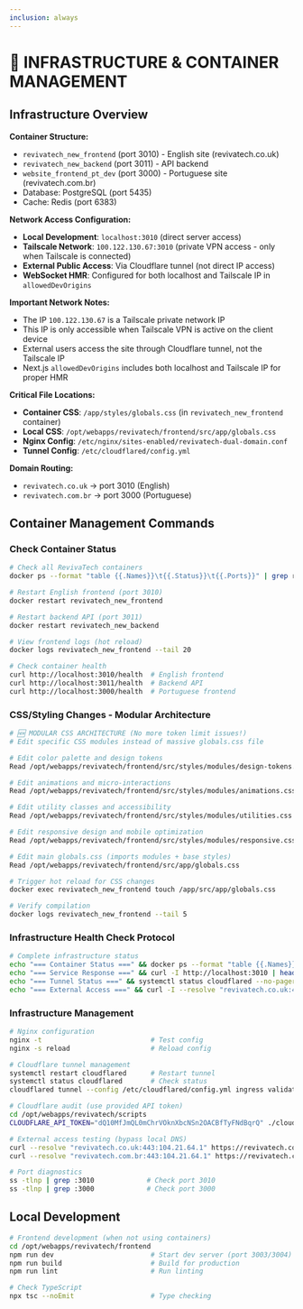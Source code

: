 ```yaml
---
inclusion: always
---
```


# 🔧 INFRASTRUCTURE & CONTAINER MANAGEMENT

## Infrastructure Overview

**Container Structure:**
- `revivatech_new_frontend` (port 3010) - English site (revivatech.co.uk)
- `revivatech_new_backend` (port 3011) - API backend
- `website_frontend_pt_dev` (port 3000) - Portuguese site (revivatech.com.br)
- Database: PostgreSQL (port 5435)
- Cache: Redis (port 6383)

**Network Access Configuration:**
- **Local Development**: `localhost:3010` (direct server access)
- **Tailscale Network**: `100.122.130.67:3010` (private VPN access - only when Tailscale is connected)
- **External Public Access**: Via Cloudflare tunnel (not direct IP access)
- **WebSocket HMR**: Configured for both localhost and Tailscale IP in `allowedDevOrigins`

**Important Network Notes:**
- The IP `100.122.130.67` is a Tailscale private network IP
- This IP is only accessible when Tailscale VPN is active on the client device
- External users access the site through Cloudflare tunnel, not the Tailscale IP
- Next.js `allowedDevOrigins` includes both localhost and Tailscale IP for proper HMR

**Critical File Locations:**
- **Container CSS**: `/app/styles/globals.css` (in `revivatech_new_frontend` container)
- **Local CSS**: `/opt/webapps/revivatech/frontend/src/app/globals.css`
- **Nginx Config**: `/etc/nginx/sites-enabled/revivatech-dual-domain.conf`
- **Tunnel Config**: `/etc/cloudflared/config.yml`

**Domain Routing:**
- `revivatech.co.uk` → port 3010 (English)
- `revivatech.com.br` → port 3000 (Portuguese)

## Container Management Commands

### Check Container Status
```bash
# Check all RevivaTech containers
docker ps --format "table {{.Names}}\t{{.Status}}\t{{.Ports}}" | grep revivatech

# Restart English frontend (port 3010)
docker restart revivatech_new_frontend

# Restart backend API (port 3011)  
docker restart revivatech_new_backend

# View frontend logs (hot reload)
docker logs revivatech_new_frontend --tail 20

# Check container health
curl http://localhost:3010/health  # English frontend
curl http://localhost:3011/health  # Backend API
curl http://localhost:3000/health  # Portuguese frontend
```

### CSS/Styling Changes - Modular Architecture
```bash
# 🆕 MODULAR CSS ARCHITECTURE (No more token limit issues!)
# Edit specific CSS modules instead of massive globals.css file

# Edit color palette and design tokens
Read /opt/webapps/revivatech/frontend/src/styles/modules/design-tokens.css

# Edit animations and micro-interactions  
Read /opt/webapps/revivatech/frontend/src/styles/modules/animations.css

# Edit utility classes and accessibility
Read /opt/webapps/revivatech/frontend/src/styles/modules/utilities.css

# Edit responsive design and mobile optimization
Read /opt/webapps/revivatech/frontend/src/styles/modules/responsive.css

# Edit main globals.css (imports modules + base styles)
Read /opt/webapps/revivatech/frontend/src/app/globals.css

# Trigger hot reload for CSS changes
docker exec revivatech_new_frontend touch /app/src/app/globals.css

# Verify compilation
docker logs revivatech_new_frontend --tail 5
```

### Infrastructure Health Check Protocol
```bash
# Complete infrastructure status
echo "=== Container Status ===" && docker ps --format "table {{.Names}}\t{{.Status}}\t{{.Ports}}" | grep revivatech
echo "=== Service Response ===" && curl -I http://localhost:3010 | head -1 && curl -I http://localhost:3000 | head -1
echo "=== Tunnel Status ===" && systemctl status cloudflared --no-pager
echo "=== External Access ===" && curl -I --resolve "revivatech.co.uk:443:104.21.64.1" https://revivatech.co.uk | head -1
```

### Infrastructure Management
```bash
# Nginx configuration
nginx -t                           # Test config
nginx -s reload                    # Reload config

# Cloudflare tunnel management
systemctl restart cloudflared      # Restart tunnel
systemctl status cloudflared       # Check status
cloudflared tunnel --config /etc/cloudflared/config.yml ingress validate

# Cloudflare audit (use provided API token)
cd /opt/webapps/revivatech/scripts
CLOUDFLARE_API_TOKEN="dQ10MfJmQL0mChrVOknXbcNSn2OACBfTyFNdBqrQ" ./cloudflare-audit.sh

# External access testing (bypass local DNS)
curl --resolve "revivatech.co.uk:443:104.21.64.1" https://revivatech.co.uk
curl --resolve "revivatech.com.br:443:104.21.64.1" https://revivatech.com.br

# Port diagnostics
ss -tlnp | grep :3010             # Check port 3010
ss -tlnp | grep :3000             # Check port 3000
```

## Local Development
```bash
# Frontend development (when not using containers)
cd /opt/webapps/revivatech/frontend
npm run dev                        # Start dev server (port 3003/3004)
npm run build                      # Build for production
npm run lint                       # Run linting

# Check TypeScript
npx tsc --noEmit                   # Type checking
```